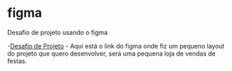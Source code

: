 # figma
Desafio de projeto usando o figma

-[Desafio de Projeto](https://www.figma.com/file/yScZagrhbM4HmEZiZc2Gjt/TELA-1?type=design&node-id=0-1&mode=design&t=VS2hTCHIPifr2y52-0) - Aqui está o link do figma onde fiz um pequeno layout do projeto que quero desenvolver, será uma pequena loja de vendas de festas.
